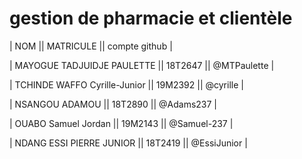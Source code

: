 # gestion de pharmacie et clientèle

| NOM || MATRICULE || compte github |

| MAYOGUE TADJUIDJE PAULETTE || 18T2647 || @MTPaulette |

| TCHINDE  WAFFO Cyrille-Junior || 19M2392 || @cyrille |

| NSANGOU ADAMOU || 18T2890 || @Adams237 |

| OUABO Samuel Jordan || 19M2143 || @Samuel-237 |

| NDANG ESSI PIERRE JUNIOR || 18T2419 || @EssiJunior |

